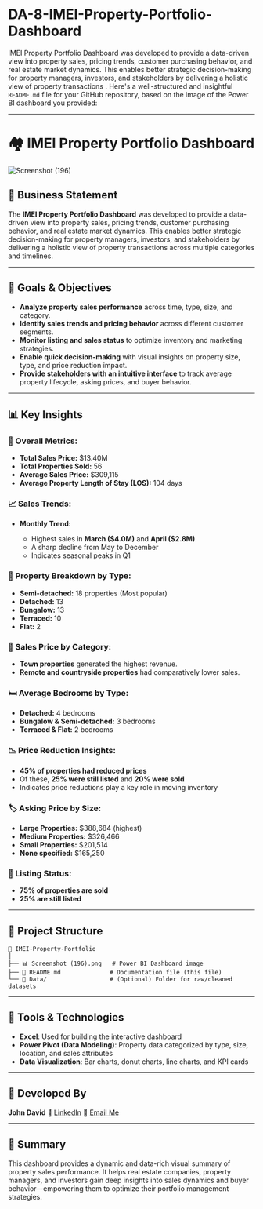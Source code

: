 # DA-8-IMEI-Property-Portfolio-Dashboard
IMEI Property Portfolio Dashboard was developed to provide a data-driven view into property sales, pricing trends, customer purchasing behavior, and real estate market dynamics. This enables better strategic decision-making for property managers, investors, and stakeholders by delivering a holistic view of property transactions .
Here's a well-structured and insightful `README.md` file for your GitHub repository, based on the image of the Power BI dashboard you provided:

---

# 🏘️ IMEI Property Portfolio Dashboard

![Screenshot (196)](https://github.com/user-attachments/assets/03805445-9cf2-4c32-b18f-80eb33a552d2)

## 📌 Business Statement

The **IMEI Property Portfolio Dashboard** was developed to provide a data-driven view into property sales, pricing trends, customer purchasing behavior, and real estate market dynamics. This enables better strategic decision-making for property managers, investors, and stakeholders by delivering a holistic view of property transactions across multiple categories and timelines.

---

## 🎯 Goals & Objectives

* **Analyze property sales performance** across time, type, size, and category.
* **Identify sales trends and pricing behavior** across different customer segments.
* **Monitor listing and sales status** to optimize inventory and marketing strategies.
* **Enable quick decision-making** with visual insights on property size, type, and price reduction impact.
* **Provide stakeholders with an intuitive interface** to track average property lifecycle, asking prices, and buyer behavior.

---

## 📊 Key Insights

### 🔹 Overall Metrics:

* **Total Sales Price:** \$13.40M
* **Total Properties Sold:** 56
* **Average Sales Price:** \$309,115
* **Average Property Length of Stay (LOS):** 104 days

### 📈 Sales Trends:

* **Monthly Trend:**

  * Highest sales in **March (\$4.0M)** and **April (\$2.8M)**
  * A sharp decline from May to December
  * Indicates seasonal peaks in Q1

### 🏡 Property Breakdown by Type:

* **Semi-detached:** 18 properties (Most popular)
* **Detached:** 13
* **Bungalow:** 13
* **Terraced:** 10
* **Flat:** 2

### 📍 Sales Price by Category:

* **Town properties** generated the highest revenue.
* **Remote and countryside properties** had comparatively lower sales.

### 🛏️ Average Bedrooms by Type:

* **Detached:** 4 bedrooms
* **Bungalow & Semi-detached:** 3 bedrooms
* **Terraced & Flat:** 2 bedrooms

### 📉 Price Reduction Insights:

* **45% of properties had reduced prices**
* Of these, **25% were still listed** and **20% were sold**
* Indicates price reductions play a key role in moving inventory

### 🏷️ Asking Price by Size:

* **Large Properties:** \$388,684 (highest)
* **Medium Properties:** \$326,466
* **Small Properties:** \$201,514
* **None specified:** \$165,250

### 🔄 Listing Status:

* **75% of properties are sold**
* **25% are still listed**

---

## 📂 Project Structure

```
📁 IMEI-Property-Portfolio
│
├── 📊 Screenshot (196).png   # Power BI Dashboard image
├── 📄 README.md              # Documentation file (this file)
└── 📁 Data/                  # (Optional) Folder for raw/cleaned datasets
```

---

## 🚀 Tools & Technologies

* **Excel**: Used for building the interactive dashboard
* **Power Pivot (Data Modeling)**: Property data categorized by type, size, location, and sales attributes
* **Data Visualization**: Bar charts, donut charts, line charts, and KPI cards

---

## 👤 Developed By

**John David**
📎 [LinkedIn](https://linkedin.com)
📧 [Email Me](mailto:adelekejohndavid@gmail.com)

---

## 📌 Summary

This dashboard provides a dynamic and data-rich visual summary of property sales performance. It helps real estate companies, property managers, and investors gain deep insights into sales dynamics and buyer behavior—empowering them to optimize their portfolio management strategies.
